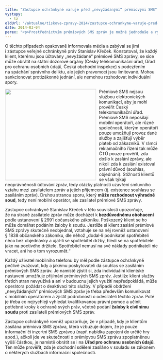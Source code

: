 ```yaml
---
title: "Zástupce ochránkyně varuje před „nevyžádanými“ prémiovými SMS"
vystupy:
  - tz
oldUrl: "/aktualne/tiskove-zpravy-2014/zastupce-ochrankyne-varuje-pred-nevyzadanymi-premiovymi-sms"
date: 2014-03-04
perex: "<p>Prostřednictvím prémiových SMS zpráv je možné jednoduše a rychle koupit jízdenku na MHD, zaplatit za parkování, hlasovat v televizní soutěži, zakoupit si nový vyzváněcí tón apod. Někteří klienti si však stěžují, že podle vyúčtování mobilního operátora mají platit částky v řádu několika set nebo i tisíc korun za zaslání prémiových SMS zpráv, které si nevyžádali, neobjednali a neudělili ani souhlas s jejich zasíláním.</p>"
---
```


<!-- imported from the old website -->

<p>O těchto případech opakovaně informovala média a zabýval se jimi i zástupce veřejné ochránkyně práv Stanislav Křeček. Konstatoval, že každý klient, kterému jsou účtovány „nevyžádané“ prémiové SMS zprávy, se sice může obrátit na státní dozorové orgány (Český telekomunikační úřad, Úřad pro ochranu osobních údajů, Česká obchodní inspekce) s podezřením na spáchání správního deliktu, ale jejich pravomoci jsou limitované. Mohou sankcionovat protizákonné jednání, ale nemohou rozhodovat individuální spory. </p><p><img src="/uploads-import/uploads/RTEmagicC_sms.jpg.jpg" style="FLOAT: left; PADDING-RIGHT: 10px" height="300" width="300" alt="" />Prémiové SMS nejsou službou elektronických komunikací, aby je mohl prověřit Český telekomunikační úřad. Prémiové SMS neposílají mobilní operátoři, ale různé společnosti, kterým operátoři pouze umožňují provoz dané služby a zajišťují výběr plateb od zákazníků. V rámci reklamačního řízení tak může ČTÚ pouze prověřit, zda došlo k zaslání zprávy, ale nikoli zda k zaslání existoval právní důvod (souhlas, objednání). Stížnosti klientů se však týkají neoprávněnosti účtování zpráv, tedy otázky platnosti uzavření smluvního vztahu mezi zasílatelem zpráv a jejich příjemcem (tj. existence souhlasu se zasíláním zpráv). Druhou stranou sporu, který <strong>může rozhodnout výhradně soud</strong>, tedy není mobilní operátor, ale zasílatel prémiové SMS zprávy.</p><p>Zástupce ochránkyně Stanislav Křeček v této souvislosti upozorňuje, že na straně zasílatele zpráv může docházet k <strong>bezdůvodnému obohacení</strong> podle ustanovení § 2991 občanského zákoníku. Poškozený klient se ho může domáhat podáním žaloby k soudu. Jestliže si klient zaslání prémiové SMS zprávy skutečně neobjednal, vztahuje se na něj rovněž ustanovení § 1838 občanského zákoníku, dle něhož „dodal-li podnikatel spotřebiteli něco bez objednávky a ujal-li se spotřebitel držby, hledí se na spotřebitele jako na poctivého držitele. Spotřebitel nemusí na své náklady podnikateli nic vracet, ani ho o tom vyrozumět.“</p><p>Každý uživatel mobilního telefonu by měl podle zástupce ochránkyně pečlivě zvažovat, kdy a jakému poskytovateli dá souhlas se zasíláním prémiových SMS zpráv. Je namístě zjistit si, zda individuální klientské nastavení umožňuje přijímání prémiových SMS zpráv. Jestliže klient služby třetích stran nevyužívá a ani v budoucnu jejich využití nepředpokládá, může operátora požádat o deaktivaci této služby. V případě obdržení „nevyžádaných“ prémiových SMS zpráv je třeba především komunikovat s mobilním operátorem a zjistit podrobnosti o odesílateli těchto zpráv. Poté je třeba co nejrychleji vyhledat kvalifikovanou právní pomoc a učinit potřebné kroky k ochraně svých práv, včetně podání <strong>žaloby k civilnímu soudu</strong> proti zasílateli prémiových SMS zpráv.</p><p>Zástupce ochránkyně rovněž upozorňuje, že v případě, kdy je klientům zasílána prémiová SMS zpráva, která vzbuzuje dojem, že je pouze informační či inzertní SMS zprávou (např. nabídka zapojení do určité hry apod.), ačkoli jde ve skutečnosti o prémiovou SMS zprávu zpoplatněnou vyšší částkou, je namístě obrátit se i na <strong>Úřad pro ochranu osobních údajů</strong>. Ten může prověřit, zda je obchodní sdělení zasíláno v souladu se zákonem o některých službách informační společnosti.</p>
